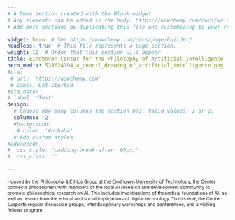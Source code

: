 ```yaml
---
# A Demo section created with the Blank widget.
# Any elements can be added in the body: https://wowchemy.com/docs/writing-markdown-latex/
# Add more sections by duplicating this file and customizing to your requirements.

widget: hero  # See https://wowchemy.com/docs/page-builder/
headless: true  # This file represents a page section.
weight: 10  # Order that this section will appear.
title: Eindhoven Center for the Philosophy of Artificial Intelligence
hero_media: 528624194_a_pencil_drawing_of_artificial_intelligence.png
#cta:
 # url: 'https://wowchemy.com'
 # label: Get Started
#cta_note:
# label: 'Test'
design:
  # Choose how many columns the section has. Valid values: 1 or 2.
  columns: '2'
  #background:
   # color: '#bcbab4'
  # Add custom styles
#advanced:
#  css_style: "padding-break-after: 60px;"
#  css_class: ''

---
```



<p style="font-size:0.75em">Housed by the <a href="https://www.tue.nl/en/research/research-groups/innovation-sciences/philosophy-ethics/" target="_blank">Philosophy & Ethics Group</a> at the <a href="https://www.tue.nl/en/" target="_blank">Eindhoven University of Technology</a>, the Center connects philosophers with members of the local AI research and development community to promote philosophical research on AI. This includes investigations of theoretical foundations of AI, as well as research on the ethical and social implications of digital technology. To this end, the Center supports regular discussion groups, interdisciplinary workshops and conferences, and a visiting fellows program.</p>